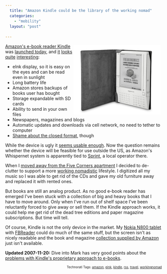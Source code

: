 ```yaml
---
  title: "Amazon Kindle could be the library of the working nomad"
  categories: 
    - "mobility"
  layout: "post"

---
```

<p style="text-align:right;"><img src="/files/amazon-kindle.jpg" height="223" width="280" border="0" align="right" hspace="4" vspace="4" alt="Amazon-Kindle" /></p><a href="http://www.amazon.com/gp/product/B000FI73MA/?tag=bergiesweblog-20">Amazon's e-book reader Kindle</a> was <a href="http://gizmodo.com/gadgets/amazon-kindle-live/amazon-kindle-e+book-reader-launch-live-324292.php">launched today</a>, and <a href="http://blog.rlove.org/2007/11/firewood.html">it</a> <a href="http://gadgets.boingboing.net/2007/11/19/15-things-i-just-lea.html">looks</a> <a href="http://webworkerdaily.com/2007/11/19/amazons-kindle-business-model-is-the-wrong-way-to-go/">quite</a> <a href="http://gizmodo.com/gadgets/amazon-kindle-answers/amazon-kindle-hands+on-and-questions-answered-gallery-324375.php">interesting</a>:

<ul><li>eInk display, so it is easy on the eyes and can be read even in sunlight</li><li>Long battery life</li><li>Amazon stores backups of books user has bought</li><li>Storage expandable with SD cards</li><li>Ability to send in your own files</li><li>Newspapers, magazines and blogs</li><li>Automatic updates and downloads via cell network, no need to tether to computer</li><li><a href="http://tieguy.org/blog/2007/11/19/kindle/">Shame about the closed format</a>, though</li></ul>While the device is ugly it <a href="http://gizmodo.com/gadgets/kindle/amazon-kindle-video-demo-324304.php">seems usable enough</a>. Now the question remains whether the device will be feasible for use outside the US, as Amazon's Whispernet system is apparently tied to <a href="http://en.wikipedia.org/wiki/Sprint_Nextel">Sprint</a>, a local operator there.

When I <a href="http://bergie.iki.fi/blog/time_to_pack/">moved away from the Five Corners apartment</a> I decided to de-clutter to support a more <a href="http://bluesuitnomads.typepad.com/blue_suit_nomads/2006/12/your_nomadic_pr.html">working nomadistic</a> lifestyle. I digitized all my music so I was able to get rid of the CDs and gave my old furniture away and replaced it with rented ones.

But books are still an analog product. As no good e-book reader has emerged I've been stuck with a collection of big and heavy books that I have to move around. Only when I've run out of shelf space I've been reluctantly forced to give away or sell them. If the Kindle approach works, it could help me get rid of the dead tree editions and paper magazine subscriptions. But time will tell.

Of course, Kindle is not the only device in the market. My <a href="http://en.wikipedia.org/wiki/N800">Nokia N800 tablet</a> with <a href="http://www.fbreader.org/maemo/screenshots/screenshots.php">FBReader</a> could do much of the same stuff, but the screen isn't as nicely readable and the book and magazine <a href="http://www.amazon.com/exec/obidos/tg/browse/-/133141011/ref=topnav_storetab_kinc/102-2779284-5992939">collection supplied by Amazon</a> just isn't available.

<strong>Updated 2007-11-20:</strong> Dive into Mark has very good points about the <a href="http://diveintomark.org/archives/2007/11/19/the-future-of-reading">problems with Kindle's proprietary approach to e-books</a>.

<p style="text-align:right;font-size:10px;">Technorati Tags: <a href="http://www.technorati.com/tag/amazon" rel="tag">amazon</a>, <a href="http://www.technorati.com/tag/eink" rel="tag">eink</a>, <a href="http://www.technorati.com/tag/kindle" rel="tag">kindle</a>, <a href="http://www.technorati.com/tag/rss" rel="tag">rss</a>, <a href="http://www.technorati.com/tag/travel" rel="tag">travel</a>, <a href="http://www.technorati.com/tag/workingnomad" rel="tag">workingnomad</a></p>